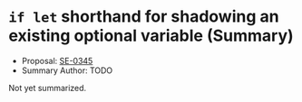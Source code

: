 # `if let` shorthand for shadowing an existing optional variable  (Summary)

* Proposal: [SE-0345](https://github.com/apple/swift-evolution/blob/main/proposals/0345-if-let-shorthand.md)
* Summary Author: TODO

Not yet summarized.
